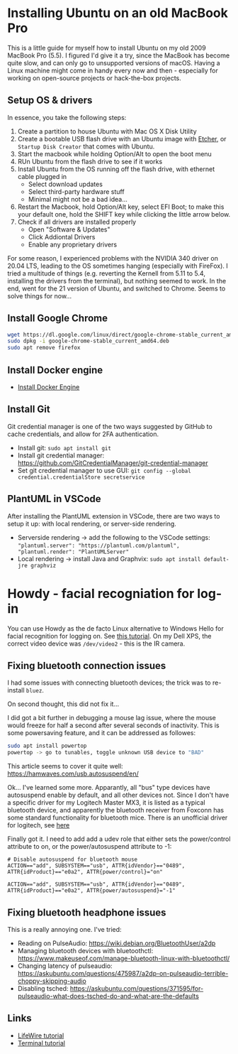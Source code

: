 # Installing Ubuntu on an old MacBook Pro 

This is a little guide for myself how to install Ubuntu on my old 2009 MacBook Pro (5.5). I figured I'd give it a try, since the MacBook has become quite slow, and can only go to unsupported versions of macOS. Having a Linux machine might come in handy every now and then - especially for working on open-source projects or hack-the-box projects.

## Setup OS & drivers

In essence, you take the following steps: 

1. Create a partition to house Ubuntu with Mac OS X Disk Utility 
2. Create a bootable USB flash drive with an Ubuntu image with [Etcher](https://etcher.io/), or `Startup Disk Creator` that comes with Ubuntu. 
3. Start the macbook while holding Option/Alt to open the boot menu
4. RUn Ubuntu from the flash drive to see if it works 
5. Install Ubuntu from the OS running off the flash drive, with ethernet cable plugged in 
   - Select download updates 
   - Select third-party hardware stuff 
   - Minimal might not be a bad idea... 
6. Restart the Macbook, hold Option/Alt key, select EFI Boot; to make this your default one, hold the SHIFT key while clicking the little arrow below. 
7. Check if all drivers are installed properly
   - Open "Software & Updates" 
   - Click Addiontal Drivers
   - Enable any proprietary drivers

For some reason, I experienced problems with the NVIDIA 340 driver on 20.04 LTS, leading to the OS sometimes hanging (especially with FireFox). I tried a multitude of things (e.g. reverting the Kernell from 5.11 to 5.4, installing the drivers from the terminal), but nothing seemed to work. In the end, went for the 21 version of Ubuntu, and switched to Chrome. Seems to solve things for now...

## Install Google Chrome

```bash
wget https://dl.google.com/linux/direct/google-chrome-stable_current_amd64.deb
sudo dpkg -i google-chrome-stable_current_amd64.deb
sudo apt remove firefox
```

## Install Docker engine

* [Install Docker Engine](https://docs.docker.com/engine/install/ubuntu/)

## Install Git 

Git credential manager is one of the two ways suggested by GitHub to cache credentials, and allow for 2FA authentication.

* Install git: `sudo apt install git` 
* Install git credential manager: https://github.com/GitCredentialManager/git-credential-manager
* Set git credential manager to use GUI: `git config --global credential.credentialStore secretservice`

## PlantUML in VSCode

After installing the PlantUML extension in VSCode, there are two ways to setup it up: with local rendering, or server-side rendering. 

* Serverside rendering -> add the following to the VSCode settings: `"plantuml.server": "https://plantuml.com/plantuml", "plantuml.render": "PlantUMLServer"`
* Local rendering -> install Java and Graphvix: `sudo apt install default-jre graphviz`

# Howdy - facial recogniation for log-in 

You can use Howdy as the de facto Linux alternative to Windows Hello for facial recognition for logging on. See [this tutorial](https://itsfoss.com/face-unlock-ubuntu/). On my Dell XPS, the correct video device was `/dev/video2` - this is the IR camera. 

## Fixing bluetooth connection issues 

I had some issues with connecting bluetooth devices; the trick was to re-install `bluez`. 

On second thought, this did not fix it... 

I did got a bit further in debugging a mouse lag issue, where the mouse would freeze for half a second after several seconds of inactivity. This is some powersaving feature, and it can be addressed as followes: 

```bash
sudo apt install powertop
powertop -> go to tunables, toggle unknown USB device to "BAD" 
``` 

This article seems to cover it quite well: https://hamwaves.com/usb.autosuspend/en/

Ok... I've learned some more. Apparantly, all "bus" type devices have autosuspend enable by default, and all other devices not. Since I don't have a specific driver for my Logitech Master MX3, it is listed as a typical bluetooth device, and apparently the bluetooth receiver from Foxconn has some standard functionality for bluetooth mice. There is an unofficial driver for logitech, see [here](https://danishshakeel.me/configure-logitech-mx-master-3-on-linux-logiops/)

Finally got it. I need to add add a udev role that either sets the power/control attribute to on, or the power/autosuspend attribute to -1: 

```
# Disable autosuspend for bluetooth mouse 
ACTION=="add", SUBSYSTEM=="usb", ATTR{idVendor}=="0489", ATTR{idProduct}=="e0a2", ATTR{power/control}="on"

ACTION=="add", SUBSYSTEM=="usb", ATTR{idVendor}=="0489", ATTR{idProduct}=="e0a2", ATTR{power/autosuspend}="-1"
```


## Fixing bluetooth headphone issues 

This is a really annoying one. I've tried: 

- Reading on PulseAudio: https://wiki.debian.org/BluetoothUser/a2dp 
- Managing bluetooth devices with bluetoothctl: https://www.makeuseof.com/manage-bluetooth-linux-with-bluetoothctl/
- Changing latency of pulseaudio: https://askubuntu.com/questions/475987/a2dp-on-pulseaudio-terrible-choppy-skipping-audio
- Disabling tsched: https://askubuntu.com/questions/371595/for-pulseaudio-what-does-tsched-do-and-what-are-the-defaults




## Links

* [LifeWire tutorial](https://www.lifewire.com/dual-boot-linux-and-mac-os-4125733)
* [Terminal tutorial](https://ubuntu.com/tutorials/command-line-for-beginners)

